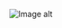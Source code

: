 ![Image alt](![image]https://user-images.githubusercontent.com/28767389/160339376-8427d08d-a257-41e0-b724-b90f9ba75cd3.png)
